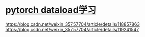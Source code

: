 # [pytorch dataload学习](https://github.com/wjwever/gitblog/issues/38)


https://blog.csdn.net/weixin_35757704/article/details/118857863
https://blog.csdn.net/weixin_35757704/article/details/119241547